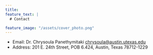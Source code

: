 ```yaml
---
title:
feature_text: |
  # Contact

feature_image: "/assets/cover_photo.png"
---
```





* Email: Dr. Chrysoula Panethymitaki <a href="mailto:name@email.com">chrysoula@austin.utexas.edu<a>
* Address: 201 E. 24th Street, POB 6.424, Austin, Texas 78712-1229 
